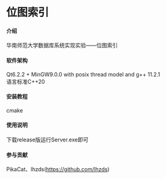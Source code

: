 # 位图索引

#### 介绍
华南师范大学数据库系统实现实验——位图索引

#### 软件架构
Qt6.2.2 + MinGW9.0.0 with posix thread model and g++ 11.2.1\
语言标准C++20

#### 安装教程
cmake

#### 使用说明
下载release版运行Server.exe即可

#### 参与贡献
PikaCat、lhzds(https://github.com/lhzds)
